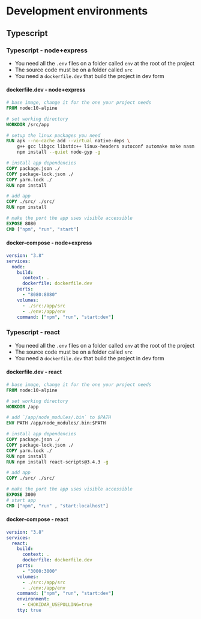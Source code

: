# Development environments

## Typescript

### Typescript - node+express

- You need all the `.env` files on a folder called `env` at the root of the project
- The source code must be on a folder called `src`
- You need a `dockerfile.dev` that build the project in dev form

#### dockerfile.dev - node+express

```dockerfile
# base image, change it for the one your project needs
FROM node:10-alpine

# set working directory
WORKDIR /src/app

# setup the linux packages you need
RUN apk --no-cache add --virtual native-deps \
    g++ gcc libgcc libstdc++ linux-headers autoconf automake make nasm python git && \
    npm install --quiet node-gyp -g

# install app dependencies
COPY package.json ./
COPY package-lock.json ./
COPY yarn.lock ./
RUN npm install

# add app
COPY ./src/ ./src/
RUN npm install

# make the port the app uses visible accessible
EXPOSE 8080
CMD ["npm", "run", "start"]
```

#### docker-compose - node+express

```yaml
version: "3.8"
services:
  node:
    build:
      context: .
      dockerfile: dockerfile.dev
    ports:
      - "8080:8080"
    volumes:
      - ./src:/app/src
      - ./env:/app/env
    command: ["npm", "run", "start:dev"]
```

### Typescript - react

- You need all the `.env` files on a folder called `env` at the root of the project
- The source code must be on a folder called `src`
- You need a `dockerfile.dev` that build the project in dev form

#### dockerfile.dev - react

```dockerfile
# base image, change it for the one your project needs
FROM node:10-alpine

# set working directory
WORKDIR /app

# add `/app/node_modules/.bin` to $PATH
ENV PATH /app/node_modules/.bin:$PATH

# install app dependencies
COPY package.json ./
COPY package-lock.json ./
COPY yarn.lock ./
RUN npm install
RUN npm install react-scripts@3.4.3 -g

# add app
COPY ./src/ ./src/

# make the port the app uses visible accessible
EXPOSE 3000
# start app
CMD ["npm", "run" , "start:localhost"]
```

#### docker-compose - react

```yaml
version: "3.8"
services:
  react:
    build:
      context: .
      dockerfile: dockerfile.dev
    ports:
      - "3000:3000"
    volumes:
      - ./src:/app/src
      - ./env:/app/env
    command: ["npm", "run", "start:dev"]
    environment:
      - CHOKIDAR_USEPOLLING=true
    tty: true
```
